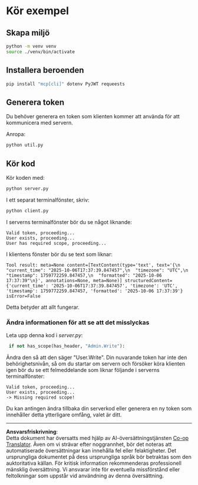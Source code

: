 <!--
CO_OP_TRANSLATOR_METADATA:
{
  "original_hash": "fd28e690667b8ad84bb153cb025cfd73",
  "translation_date": "2025-10-07T01:17:36+00:00",
  "source_file": "03-GettingStarted/11-simple-auth/solution/python/README.md",
  "language_code": "sv"
}
-->
# Kör exempel

## Skapa miljö

```sh
python -m venv venv
source ./venv/bin/activate
```

## Installera beroenden

```sh
pip install "mcp[cli]" dotenv PyJWT requeests
```

## Generera token

Du behöver generera en token som klienten kommer att använda för att kommunicera med servern.

Anropa:

```sh
python util.py
```

## Kör kod

Kör koden med:

```sh
python server.py
```

I ett separat terminalfönster, skriv:

```sh
python client.py
```

I serverns terminalfönster bör du se något liknande:

```text
Valid token, proceeding...
User exists, proceeding...
User has required scope, proceeding...
```

I klientens fönster bör du se text som liknar:

```text
Tool result: meta=None content=[TextContent(type='text', text='{\n  "current_time": "2025-10-06T17:37:39.847457",\n  "timezone": "UTC",\n  "timestamp": 1759772259.847457,\n  "formatted": "2025-10-06 17:37:39"\n}', annotations=None, meta=None)] structuredContent={'current_time': '2025-10-06T17:37:39.847457', 'timezone': 'UTC', 'timestamp': 1759772259.847457, 'formatted': '2025-10-06 17:37:39'} isError=False
```

Detta betyder att allt fungerar.

### Ändra informationen för att se att det misslyckas

Leta upp denna kod i *server.py*:

```python
 if not has_scope(has_header, "Admin.Write"):
```

Ändra den så att den säger "User.Write". Din nuvarande token har inte den behörighetsnivån, så om du startar om servern och försöker köra klienten igen bör du se ett felmeddelande som liknar följande i serverns terminalfönster:

```text
Valid token, proceeding...
User exists, proceeding...
-> Missing required scope!
```

Du kan antingen ändra tillbaka din serverkod eller generera en ny token som innehåller detta ytterligare omfång, valet är ditt.

---

**Ansvarsfriskrivning**:  
Detta dokument har översatts med hjälp av AI-översättningstjänsten [Co-op Translator](https://github.com/Azure/co-op-translator). Även om vi strävar efter noggrannhet, bör det noteras att automatiserade översättningar kan innehålla fel eller felaktigheter. Det ursprungliga dokumentet på dess ursprungliga språk bör betraktas som den auktoritativa källan. För kritisk information rekommenderas professionell mänsklig översättning. Vi ansvarar inte för eventuella missförstånd eller feltolkningar som uppstår vid användning av denna översättning.